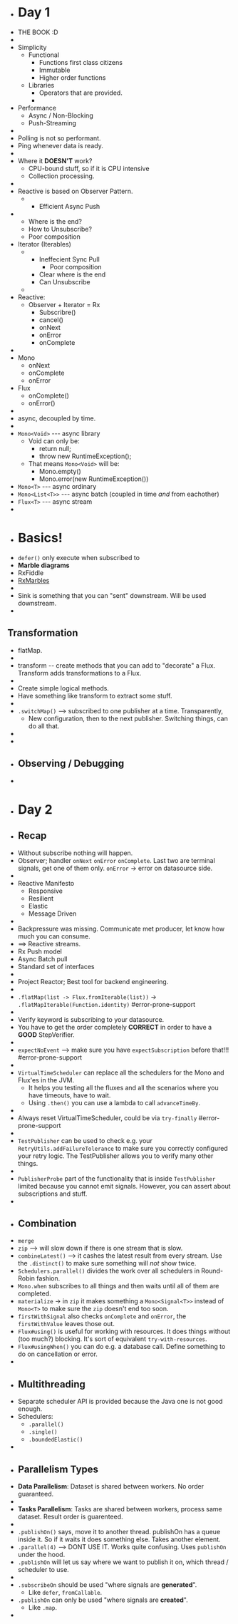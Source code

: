 - # Day 1
- THE BOOK :D
-
- Simplicity
	- Functional
		- Functions first class citizens
		- Immutable
		- Higher order functions
	- Libraries
		- Operators that are provided.
		-
- Performance
	- Async / Non-Blocking
	- Push-Streaming
-
- Polling is not so performant.
- Ping whenever data is ready.
-
- Where it **DOESN'T** work?
	- CPU-bound stuff, so if it is CPU intensive
	- Collection processing.
-
- Reactive is based on Observer Pattern.
	- + Efficient Async Push
- - Where is the end? 
  - How to Unsubscribe?
  - Poor composition
- Iterator (Iterables)
	- - Ineffecient Sync Pull
	      - Poor composition
	  + Clear where is the end
	  + Can Unsubscribe
	-
- Reactive:
	- Observer + Iterator = Rx
		- Subscribre()
		- cancel()
		- onNext
		- onError
		- onComplete
-
- Mono
	- onNext
	- onComplete
	- onError
- Flux
	- onComplete()
	- onError()
-
- async, decoupled by time.
-
- `Mono<Void>` --- async library
	- Void can only be:
		- return null;
		- throw new RuntimeException();
	- That means `Mono<Void>` will be:
		- Mono.empty()
		- Mono.error(new RuntimeException())
- `Mono<T>` --- async ordinary
- `Mono<List<T>>` --- async batch (coupled in time _and_ from eachother)
- `Flux<T>` --- async stream
-
- # Basics!
- `defer()` only execute when subscribed to
- **Marble diagrams**
- RxFiddle
- [RxMarbles](rxmarbles.com)
-
- Sink is something that you can "sent" downstream. Will be used downstream.
-
## Transformation
- flatMap.
-
- transform -- create methods that  you can add to "decorate" a Flux. Transform adds transformations to a Flux.
-
- Create simple logical methods.
- Have something like transform to extract some stuff.
-
- `.switchMap()` --> subscribed to one publisher at a time. Transparently,
	- New configuration, then to the next publisher. Switching things, can do all that.
-
-
- ## Observing / Debugging
-
- # Day 2
- ## Recap
- Without subscribe nothing will happen.
- Observer; handler `onNext` `onError` `onComplete`. Last two are terminal signals, get one of them only. `onError` -> error on datasource side.
-
- Reactive Manifesto
	- Responsive
	- Resilient
	- Elastic
	- Message Driven
-
- Backpressure was missing. Communicate met producer, let know how much you can consume.
- ==> Reactive streams.
- Rx Push model
- Async Batch pull
- Standard set of interfaces
-
- Project Reactor; Best tool for backend engineering.
-
- `.flatMap(list -> Flux.fromIterable(list))` -> `.flatMapIterable(Function.identity)` #error-prone-support
-
- Verify keyword is subscribing to your datasource.
- You have to get the order completely **CORRECT** in order to have a **GOOD** StepVerifier.
-
- `expectNoEvent` --> make sure you have `expectSubscription` before that!!! #error-prone-support
-
- `VirtualTimeScheduler` can replace all the schedulers for the Mono and Flux'es in the JVM.
	- It helps you testing all the fluxes and all the scenarios where you have timeouts, have to wait.
	- Using `.then()` you can use a lambda to call `advanceTimeBy`.
-
- Always reset VirtualTimeScheduler, could be via `try-finally` #error-prone-support
-
- `TestPublisher` can be used to check e.g. your `RetryUtils.addFailureTolerance` to make sure you correctly configured your retry logic. The TestPublisher allows you to verify many other things.
-
- `PublisherProbe` part of the functionality that is inside `TestPublisher` limited because you cannot emit signals. However, you can assert about subscriptions and stuff.
-
- ## Combination
- `merge`
- `zip` --> will slow down if there is one stream that is slow.
- `combineLatest()` --> it cashes the latest result from every stream. Use the `.distinct()` to make sure something will _not_ show twice.
- `Schedulers.parallel()` divides the work over all schedulers in Round-Robin fashion.
- `Mono.when` subscribes to all things and then waits until all of them are completed.
- `materialize` -> in `zip` it makes something a `Mono<Signal<T>>` instead of `Mono<T>` to make sure the `zip` doesn't end too soon.
- `firstWithSignal` also checks `onComplete` and `onError`, the `firstWithValue` leaves those out.
- `Flux#using()` is useful for working with resources. It does things without (too much?) blocking. It's sort of equivalent `try-with-resources`.
- `Flux#usingWhen()` you can do e.g. a database call. Define something to do on cancellation or error.
-
- ## Multithreading
- Separate scheduler API is provided because the Java one is not good enough.
- Schedulers:
	- `.parallel()`
	- `.single()`
	- `.boundedElastic()`
-
- ## Parallelism Types
- **Data Parallelism**: Dataset is shared between workers. No order guaranteed.
-
- **Tasks Parallelism**: Tasks are shared between workers, process same dataset. Result order is guarenteed.
-
- `.publishOn()` says, move it to another thread. publishOn has a queue inside it. So if it waits it does something else. Takes another element.
- `.parallel(4)` --> DONT USE IT. Works quite confusing. Uses `publishOn` under the hood.
- `.publishOn` will let us say where we want to publish it on, which thread / scheduler to use.
-
- `.subscribeOn` should be used "where signals are **generated**".
	- Like `defer`, `fromCallable`.
- `.publishOn` can only be used "where signals are **created**".
	- Like `.map`.
-